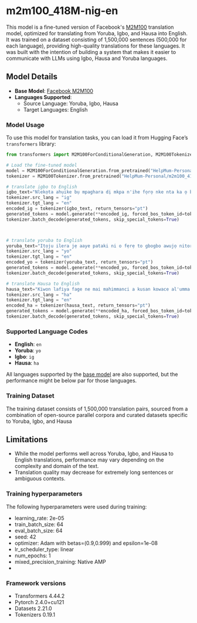 # m2m100_418M-nig-en

This model is a fine-tuned version of Facebook's [M2M100](https://huggingface.co/facebook/m2m100_418M) translation model, optimized for translating from Yoruba, Igbo, and Hausa into English. It was trained on a dataset consisting of 1,500,000 sentences (500,000 for each language), providing high-quality translations for these languages.
It was built with the intention of building a system that makes it easier to communicate with LLMs using Igbo, Hausa and Yoruba languages.

## Model Details

- **Base Model**: [Facebook M2M100](https://huggingface.co/facebook/m2m100_418M)
- **Languages Supported**: 
  - Source Language: Yoruba, Igbo, Hausa 
  - Target Languages: English



### Model Usage

To use this model for translation tasks, you can load it from Hugging Face’s `transformers` library:

```python
from transformers import M2M100ForConditionalGeneration, M2M100Tokenizer

# Load the fine-tuned model
model = M2M100ForConditionalGeneration.from_pretrained("HelpMum-Personal/m2m100_418M-nig-en")
tokenizer = M2M100Tokenizer.from_pretrained("HelpMum-Personal/m2m100_418M-nig-en")

# translate igbo to English
igbo_text="Nlekọta ahụike bụ mpaghara dị mkpa n'ihe fọrọ nke nta ka ọ bụrụ obodo ọ bụla n'ihi na ọ na-emetụta ọdịmma na ịdịmma ndụ nke ndị mmadụ n'otu n'otu. Ọ gụnyere ọtụtụ ọrụ na ọrụ dị iche iche, gụnyere nlekọta mgbochi, nchoputa, ọgwụgwọ na njikwa ọrịa na ọnọdụ. Usoro nlekọta ahụike dị mma na-achọ imeziwanye nsonaazụ ahụike, belata ọrịa ọrịa, yana hụ na ndị mmadụ n'otu n'otu nwere ohere ịnweta ọrụ ahụike dị mkpa."
tokenizer.src_lang = "ig"
tokenizer.tgt_lang = "en"
encoded_ig = tokenizer(igbo_text, return_tensors="pt")
generated_tokens = model.generate(**encoded_ig, forced_bos_token_id=tokenizer.get_lang_id("en"))
tokenizer.batch_decode(generated_tokens, skip_special_tokens=True)



# translate yoruba to English 
yoruba_text="Itọju ilera jẹ aaye pataki ni o fẹrẹ to gbogbo awujọ nitori pe o taara ni ilera ati didara igbesi aye eniyan kọọkan. O ni awọn iṣẹ lọpọlọpọ ati awọn oojọ, pẹlu itọju idena, iwadii aisan, itọju, ati iṣakoso awọn arun ati awọn ipo. Awọn eto ilera ti o munadoko ṣe ifọkansi lati ni ilọsiwaju awọn abajade ilera, dinku iṣẹlẹ ti aisan, ati rii daju pe awọn eniyan kọọkan ni iraye si awọn iṣẹ iṣoogun pataki."
tokenizer.src_lang = "yo"
tokenizer.tgt_lang = "en"
encoded_yo = tokenizer(yoruba_text, return_tensors="pt")
generated_tokens = model.generate(**encoded_yo, forced_bos_token_id=tokenizer.get_lang_id("en"))
tokenizer.batch_decode(generated_tokens, skip_special_tokens=True)

# translate Hausa to English
hausa_text="Kiwon lafiya fage ne mai mahimmanci a kusan kowace al'umma domin yana shafar jin daɗi da ingancin rayuwar ɗaiɗaikun kai tsaye. Ya ƙunshi nau'ikan ayyuka da sana'o'i, gami da kulawa na rigakafi, ganewar asali, jiyya, da kula da cututtuka da yanayi. Ingantattun tsarin kiwon lafiya na nufin inganta sakamakon kiwon lafiya, rage yawan kamuwa da cututtuka, da kuma tabbatar da cewa mutane sun sami damar yin amfani da ayyukan likita masu mahimmanci."
tokenizer.src_lang = "ha"
tokenizer.tgt_lang = "en"
encoded_ha = tokenizer(hausa_text, return_tensors="pt")
generated_tokens = model.generate(**encoded_ha, forced_bos_token_id=tokenizer.get_lang_id("en"))
tokenizer.batch_decode(generated_tokens, skip_special_tokens=True)
```

### Supported Language Codes
- **English**: `en`
- **Yoruba**: `yo`
- **Igbo**: `ig`
- **Hausa**: `ha`

All languages supported by the [base model](https://huggingface.co/facebook/m2m100_418M) are also supported, but the performance might be below par for those languages.


### Training Dataset

The training dataset consists of 1,500,000 translation pairs, sourced from a combination of open-source parallel corpora and curated datasets specific to Yoruba, Igbo, and Hausa

## Limitations

- While the model performs well across Yoruba, Igbo, and Hausa to English translations, performance may vary depending on the complexity and domain of the text.
- Translation quality may decrease for extremely long sentences or ambiguous contexts.

### Training hyperparameters

The following hyperparameters were used during training:
- learning_rate: 2e-05
- train_batch_size: 64
- eval_batch_size: 64
- seed: 42
- optimizer: Adam with betas=(0.9,0.999) and epsilon=1e-08
- lr_scheduler_type: linear
- num_epochs: 1
- mixed_precision_training: Native AMP
- 
### Framework versions

- Transformers 4.44.2
- Pytorch 2.4.0+cu121
- Datasets 2.21.0
- Tokenizers 0.19.1
